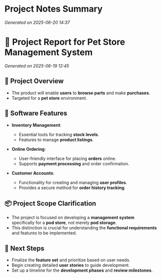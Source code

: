# Project Notes Summary

*Generated on 2025-06-20 14:37*

# 🐾 Project Report for Pet Store Management System

*Generated on 2025-06-19 12:45*

## **🛒 Project Overview**
- The product will enable **users** to **browse parts** and make **purchases**.
- Targeted for a **pet store** environment.

## **🔧 Software Features**
- **Inventory Management**:
  - Essential tools for tracking **stock levels**.
  - Features to manage **product listings**.

- **Online Ordering**:
  - User-friendly interface for placing **orders** online.
  - Supports **payment processing** and order confirmation.

- **Customer Accounts**:
  - Functionality for creating and managing **user profiles**.
  - Provides a secure method for **order history tracking**.

## **📦 Project Scope Clarification**
- The project is focused on developing a **management system** specifically for a **pod store**, not merely **pod storage**.
- This distinction is crucial for understanding the **functional requirements** and features to be implemented.

## **🚀 Next Steps**
- Finalize the **feature set** and prioritize based on user needs.
- Begin creating detailed **user stories** to guide development.
- Set up a timeline for the **development phases** and **review milestones**.